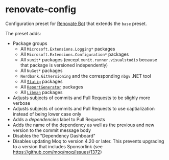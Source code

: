 # renovate-config

Configuration preset for [Renovate Bot](https://docs.renovatebot.com/config-presets/) that extends the `base` preset.

The preset adds:

- Package groups
   - All `Microsoft.Extensions.Logging*` packages
   - All `Microsoft.Extensions.Configuration*` packages 
   - All `xunit*` packages (except `xunit.runner.visualstudio` because that package is versioned independently)
   - All `NuGet*` packages
   - `Nerdbank.GitVersioning` and the corresponding `nbgv` .NET tool
   - All [`Statiq`](https://www.statiq.dev/) packages
   - All [`ReportGenerator`](https://github.com/danielpalme/ReportGenerator) packages 
   - All [`Libman`](https://docs.microsoft.com/en-us/aspnet/core/client-side/libman) packages
- Adjusts subjects of commits and Pull Requests to be slighly more verbose
- Adjusts subjects of commits and Pull Requests to use captialization instead of being lower case only
- Adds a *dependencies* label to Pull Requests
- Adds the name of the dependency as well as the previous and new version to the commit message body
- Disables the "Dependency Dashboard"
- Disables updating Moq to version 4.20 or later.
  This prevents upgrading to a version that includes Sponsorlink (see https://github.com/moq/moq/issues/1372)
